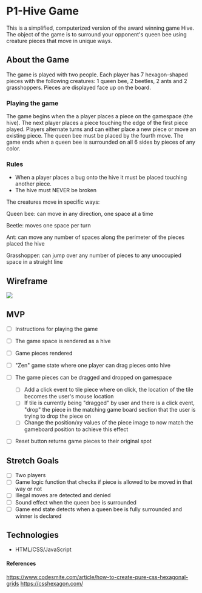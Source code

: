 # P1-Hive Game

This is a simplified, computerized version of the award winning game Hive. The object of the game is to surround your opponent's queen bee using creature pieces that move in unique ways. 

## About the Game
The game is played with two people. Each player has 7 hexagon-shaped pieces with the following creatures: 1 queen bee, 2 beetles, 2 ants and 2 grasshoppers. Pieces are displayed face up on the board. 

### Playing the game
The game begins when the a player places a piece on the gamespace (the hive). The next player places a piece touching the edge of the first piece played. Players alternate turns and can either place a new piece or move an existing piece. The queen bee must be placed by the fourth move. The game ends when a queen bee is surrounded on all 6 sides by pieces of any color.

### Rules

* When a player places a bug onto the hive it must be placed touching another piece.
* The hive must NEVER be broken

The creatures move in specific ways:

Queen bee: can move in any direction, one space at a time

Beetle: moves one space per turn

Ant: can move any number of spaces along the perimeter of the pieces placed the hive

Grasshopper: can jump over any number of pieces to any unoccupied space in a straight line



## Wireframe
![](https://i.imgur.com/aKWCpyI.jpg)

## MVP
- [ ] Instructions for playing the game 
- [ ] The game space is rendered as a hive 
- [ ] Game pieces rendered
- [ ] "Zen" game state where one player can drag pieces onto hive
- [ ] The game pieces can be dragged and dropped on gamespace
    - [ ] Add a click event to tile piece where on click, the location of the tile becomes the user's mouse location
    - [ ] If tile is currently being "dragged" by user and there is a click event, "drop" the piece in the matching game board section that the user is trying to drop the piece on
    - [ ] Change the position/xy values of the piece image to now match the gameboard position to achieve this effect
- [ ] Reset button returns game pieces to their original spot

 
## Stretch Goals

- [ ] Two players
- [ ] Game logic function that checks if piece is allowed to be moved in that way or not
- [ ] Illegal moves are detected and denied
- [ ] Sound effect when the queen bee is surrounded
- [ ] Game end state detects when a queen bee is fully surrounded and winner is declared

## Technologies
* HTML/CSS/JavaScript


#### References
https://www.codesmite.com/article/how-to-create-pure-css-hexagonal-grids
https://csshexagon.com/
